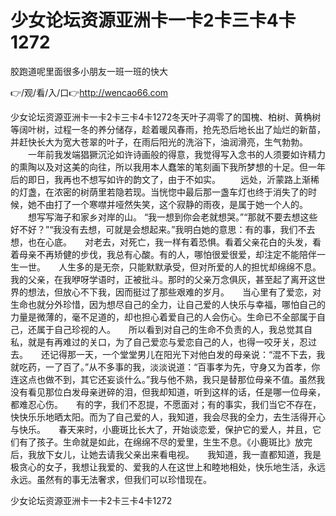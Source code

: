 # 少女论坛资源亚洲卡一卡2卡三卡4卡1272
胶跑道呢里面很多小朋友一班一班的快大

👉/观/看/入/口👉http://wencao66.com

少女论坛资源亚洲卡一卡2卡三卡4卡1272冬天叶子凋零了的国槐、柏树、黄桷树等阔叶树，过程一冬的养分储存，趁着暖风春雨，抢先恐后地长出了灿烂的新苗，并赶快长大为宽大苍翠的叶子，在雨后阳光的洗浴下，油润滑亮，生气勃勃。
　　一年前我发端猖獗沉沦如许诗画般的得意，我觉得写入念书的人须要如许精力的熏陶以及对这美的向往，所以我用本人蠢笨的笔刻画下我所梦想的十足。但一年后的即日，我再也不想写如许的韵文了，由于不如实。
　　远处，沂蒙路上渐稀的灯盏，在浓密的树荫里若隐若现。当恍惚中最后那一盏车灯也终于消失了的时候，她不由打了一个寒噤并哑然失笑，这个寂静的雨夜，是属于她一个人的。
　　想写写海子和家乡对岸的山。
“我一想到你会老就想哭。”“那就不要去想这些好不好？”“我没有去想，可就是会想起来。”我明白她的意思：有的事，我们不去想，也在心底。　　对老去，对死亡，我一样有着恐惧。看着父亲花白的头发，看着母亲不再矫健的步伐，我总有心酸。有的人，哪怕很爱很爱，却注定不能陪伴一生一世。　　人生多的是无奈，只能默默承受，但对所爱的人的担忧却绵绵不息。　　我的父亲，在我咿呀学语时，正被批斗。那时的父亲万念俱灰，甚至起了离开这世界的想法，但放心不下我，因而挺过了那些艰难的岁月。　　当心里有了爱恋，对生命也就分外珍惜，因为想尽自己的全力，让自己爱的人快乐与幸福，哪怕自己的力量是微薄的，毫不足道的，却也担心着爱自己的人会伤心。生命已不全部属于自己，还属于自己珍视的人。　　所以看到对自己的生命不负责的人，我总觉其自私，就是有再难过的关口，为了自己爱恋与爱恋自己的人，也得一咬牙关，忍过去。　　还记得那一天，一个堂堂男儿在阳光下对他白发的母亲说：“混不下去，我就吃药，一了百了。”从不多事的我，淡淡说道：“百事孝为先，守身又为首孝，你连这点也做不到，其它还妄谈什么。”我与他不熟，我只是替那位母亲不值。虽然我没有看见那位白发母亲迸碎的泪，但我却知道，听到这样的话，任是哪一位母亲，都难忍心伤。　　有的字，我们不忍提，不愿面对；有的事实，我们当它不存在，快快乐乐地晒太阳。而为了自己爱的人，我知道，我会尽我的全力，去生活得开心与快乐。　　春天来时，小鹿斑比长大了，开始谈恋爱，保护它的爱人，并且，它们有了孩子。生命就是如此，在绵绵不尽的爱里，生生不息。《小鹿斑比》放完后，我放下女儿，让她去请我父亲出来看电视。　　我知道，我一直都知道，我是极贪心的女子，我想让我爱的、爱我的人在这世上和睦地相处，快乐地生活，永远永远。虽然有的事无法奢求，但我们可以珍惜现在。

少女论坛资源亚洲卡一卡2卡三卡4卡1272
